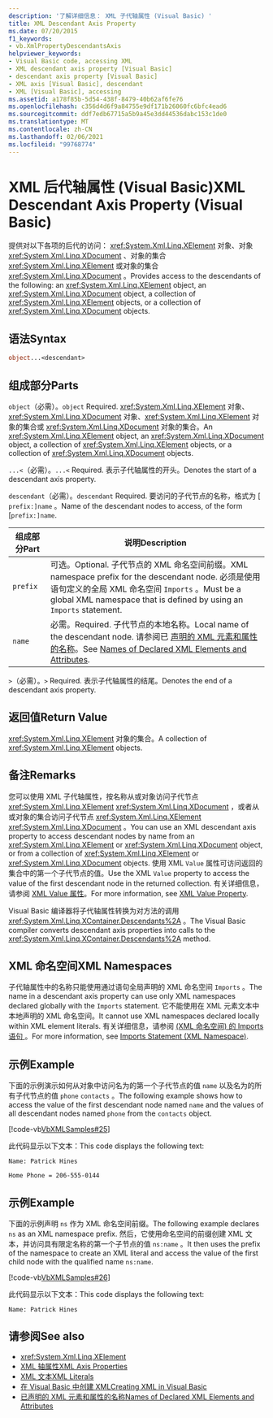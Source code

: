 ```yaml
---
description: '了解详细信息： XML 子代轴属性 (Visual Basic) '
title: XML Descendant Axis Property
ms.date: 07/20/2015
f1_keywords:
- vb.XmlPropertyDescendantsAxis
helpviewer_keywords:
- Visual Basic code, accessing XML
- XML descendant axis property [Visual Basic]
- descendant axis property [Visual Basic]
- XML axis [Visual Basic], descendant
- XML [Visual Basic], accessing
ms.assetid: a178f85b-5d54-438f-8479-40b62af6fe76
ms.openlocfilehash: c356d4d6f9a84755e9df171b26060fc6bfc4ead6
ms.sourcegitcommit: ddf7edb67715a5b9a45e3dd44536dabc153c1de0
ms.translationtype: MT
ms.contentlocale: zh-CN
ms.lasthandoff: 02/06/2021
ms.locfileid: "99768774"
---
```

# <a name="xml-descendant-axis-property-visual-basic"></a><span data-ttu-id="d6e83-103">XML 后代轴属性 (Visual Basic)</span><span class="sxs-lookup"><span data-stu-id="d6e83-103">XML Descendant Axis Property (Visual Basic)</span></span>

<span data-ttu-id="d6e83-104">提供对以下各项的后代的访问： <xref:System.Xml.Linq.XElement> 对象、对象 <xref:System.Xml.Linq.XDocument> 、对象的集合 <xref:System.Xml.Linq.XElement> 或对象的集合 <xref:System.Xml.Linq.XDocument> 。</span><span class="sxs-lookup"><span data-stu-id="d6e83-104">Provides access to the descendants of the following: an <xref:System.Xml.Linq.XElement> object, an <xref:System.Xml.Linq.XDocument> object, a collection of <xref:System.Xml.Linq.XElement> objects, or a collection of <xref:System.Xml.Linq.XDocument> objects.</span></span>

## <a name="syntax"></a><span data-ttu-id="d6e83-105">语法</span><span class="sxs-lookup"><span data-stu-id="d6e83-105">Syntax</span></span>

```vb
object...<descendant>
```

## <a name="parts"></a><span data-ttu-id="d6e83-106">组成部分</span><span class="sxs-lookup"><span data-stu-id="d6e83-106">Parts</span></span>

<span data-ttu-id="d6e83-107">`object`（必需）。</span><span class="sxs-lookup"><span data-stu-id="d6e83-107">`object` Required.</span></span> <span data-ttu-id="d6e83-108"><xref:System.Xml.Linq.XElement> 对象、<xref:System.Xml.Linq.XDocument> 对象、<xref:System.Xml.Linq.XElement> 对象的集合或 <xref:System.Xml.Linq.XDocument> 对象的集合。</span><span class="sxs-lookup"><span data-stu-id="d6e83-108">An <xref:System.Xml.Linq.XElement> object, an <xref:System.Xml.Linq.XDocument> object, a collection of <xref:System.Xml.Linq.XElement> objects, or a collection of <xref:System.Xml.Linq.XDocument> objects.</span></span>

<span data-ttu-id="d6e83-109">`...<`（必需）。</span><span class="sxs-lookup"><span data-stu-id="d6e83-109">`...<` Required.</span></span> <span data-ttu-id="d6e83-110">表示子代轴属性的开头。</span><span class="sxs-lookup"><span data-stu-id="d6e83-110">Denotes the start of a descendant axis property.</span></span>

<span data-ttu-id="d6e83-111">`descendant`（必需）。</span><span class="sxs-lookup"><span data-stu-id="d6e83-111">`descendant` Required.</span></span> <span data-ttu-id="d6e83-112">要访问的子代节点的名称，格式为 [ `prefix:]name` 。</span><span class="sxs-lookup"><span data-stu-id="d6e83-112">Name of the descendant nodes to access, of the form [`prefix:]name`.</span></span>

|<span data-ttu-id="d6e83-113">组成部分</span><span class="sxs-lookup"><span data-stu-id="d6e83-113">Part</span></span>|<span data-ttu-id="d6e83-114">说明</span><span class="sxs-lookup"><span data-stu-id="d6e83-114">Description</span></span>|
|----------|-----------------|
|`prefix`|<span data-ttu-id="d6e83-115">可选。</span><span class="sxs-lookup"><span data-stu-id="d6e83-115">Optional.</span></span> <span data-ttu-id="d6e83-116">子代节点的 XML 命名空间前缀。</span><span class="sxs-lookup"><span data-stu-id="d6e83-116">XML namespace prefix for the descendant node.</span></span> <span data-ttu-id="d6e83-117">必须是使用语句定义的全局 XML 命名空间 `Imports` 。</span><span class="sxs-lookup"><span data-stu-id="d6e83-117">Must be a global XML namespace that is defined by using an `Imports` statement.</span></span>|
|`name`|<span data-ttu-id="d6e83-118">必需。</span><span class="sxs-lookup"><span data-stu-id="d6e83-118">Required.</span></span> <span data-ttu-id="d6e83-119">子代节点的本地名称。</span><span class="sxs-lookup"><span data-stu-id="d6e83-119">Local name of the descendant node.</span></span> <span data-ttu-id="d6e83-120">请参阅已 [声明的 XML 元素和属性的名称](../../programming-guide/language-features/xml/names-of-declared-xml-elements-and-attributes.md)。</span><span class="sxs-lookup"><span data-stu-id="d6e83-120">See [Names of Declared XML Elements and Attributes](../../programming-guide/language-features/xml/names-of-declared-xml-elements-and-attributes.md).</span></span>|

<span data-ttu-id="d6e83-121">`>`（必需）。</span><span class="sxs-lookup"><span data-stu-id="d6e83-121">`>` Required.</span></span> <span data-ttu-id="d6e83-122">表示子代轴属性的结尾。</span><span class="sxs-lookup"><span data-stu-id="d6e83-122">Denotes the end of a descendant axis property.</span></span>

## <a name="return-value"></a><span data-ttu-id="d6e83-123">返回值</span><span class="sxs-lookup"><span data-stu-id="d6e83-123">Return Value</span></span>

<span data-ttu-id="d6e83-124"><xref:System.Xml.Linq.XElement> 对象的集合。</span><span class="sxs-lookup"><span data-stu-id="d6e83-124">A collection of <xref:System.Xml.Linq.XElement> objects.</span></span>

## <a name="remarks"></a><span data-ttu-id="d6e83-125">备注</span><span class="sxs-lookup"><span data-stu-id="d6e83-125">Remarks</span></span>

<span data-ttu-id="d6e83-126">您可以使用 XML 子代轴属性，按名称从或对象访问子代节点 <xref:System.Xml.Linq.XElement> <xref:System.Xml.Linq.XDocument> ，或者从或对象的集合访问子代节点 <xref:System.Xml.Linq.XElement> <xref:System.Xml.Linq.XDocument> 。</span><span class="sxs-lookup"><span data-stu-id="d6e83-126">You can use an XML descendant axis property to access descendant nodes by name from an <xref:System.Xml.Linq.XElement> or <xref:System.Xml.Linq.XDocument> object, or from a collection of <xref:System.Xml.Linq.XElement> or <xref:System.Xml.Linq.XDocument> objects.</span></span> <span data-ttu-id="d6e83-127">使用 XML `Value` 属性可访问返回的集合中的第一个子代节点的值。</span><span class="sxs-lookup"><span data-stu-id="d6e83-127">Use the XML `Value` property to access the value of the first descendant node in the returned collection.</span></span> <span data-ttu-id="d6e83-128">有关详细信息，请参阅 [XML Value 属性](xml-value-property.md)。</span><span class="sxs-lookup"><span data-stu-id="d6e83-128">For more information, see [XML Value Property](xml-value-property.md).</span></span>

<span data-ttu-id="d6e83-129">Visual Basic 编译器将子代轴属性转换为对方法的调用 <xref:System.Xml.Linq.XContainer.Descendants%2A> 。</span><span class="sxs-lookup"><span data-stu-id="d6e83-129">The Visual Basic compiler converts descendant axis properties into calls to the <xref:System.Xml.Linq.XContainer.Descendants%2A> method.</span></span>

## <a name="xml-namespaces"></a><span data-ttu-id="d6e83-130">XML 命名空间</span><span class="sxs-lookup"><span data-stu-id="d6e83-130">XML Namespaces</span></span>

<span data-ttu-id="d6e83-131">子代轴属性中的名称只能使用通过语句全局声明的 XML 命名空间 `Imports` 。</span><span class="sxs-lookup"><span data-stu-id="d6e83-131">The name in a descendant axis property can use only XML namespaces declared globally with the `Imports` statement.</span></span> <span data-ttu-id="d6e83-132">它不能使用在 XML 元素文本中本地声明的 XML 命名空间。</span><span class="sxs-lookup"><span data-stu-id="d6e83-132">It cannot use XML namespaces declared locally within XML element literals.</span></span> <span data-ttu-id="d6e83-133">有关详细信息，请参阅 [ (XML 命名空间) 的 Imports 语句 ](../statements/imports-statement-xml-namespace.md)。</span><span class="sxs-lookup"><span data-stu-id="d6e83-133">For more information, see [Imports Statement (XML Namespace)](../statements/imports-statement-xml-namespace.md).</span></span>

## <a name="example"></a><span data-ttu-id="d6e83-134">示例</span><span class="sxs-lookup"><span data-stu-id="d6e83-134">Example</span></span>

<span data-ttu-id="d6e83-135">下面的示例演示如何从对象中访问名为的第一个子代节点的值 `name` 以及名为的所有子代节点的值 `phone` `contacts` 。</span><span class="sxs-lookup"><span data-stu-id="d6e83-135">The following example shows how to access the value of the first descendant node named `name` and the values of all descendant nodes named `phone` from the `contacts` object.</span></span>

[!code-vb[VbXMLSamples#25](~/samples/snippets/visualbasic/VS_Snippets_VBCSharp/VbXMLSamples/VB/XMLSamples11.vb#25)]

<span data-ttu-id="d6e83-136">此代码显示以下文本：</span><span class="sxs-lookup"><span data-stu-id="d6e83-136">This code displays the following text:</span></span>

`Name: Patrick Hines`

`Home Phone = 206-555-0144`

## <a name="example"></a><span data-ttu-id="d6e83-137">示例</span><span class="sxs-lookup"><span data-stu-id="d6e83-137">Example</span></span>

<span data-ttu-id="d6e83-138">下面的示例声明 `ns` 作为 XML 命名空间前缀。</span><span class="sxs-lookup"><span data-stu-id="d6e83-138">The following example declares `ns` as an XML namespace prefix.</span></span> <span data-ttu-id="d6e83-139">然后，它使用命名空间的前缀创建 XML 文本，并访问具有限定名称的第一个子节点的值 `ns:name` 。</span><span class="sxs-lookup"><span data-stu-id="d6e83-139">It then uses the prefix of the namespace to create an XML literal and access the value of the first child node with the qualified name `ns:name`.</span></span>

[!code-vb[VbXMLSamples#26](~/samples/snippets/visualbasic/VS_Snippets_VBCSharp/VbXMLSamples/VB/XMLSamples12.vb#26)]

<span data-ttu-id="d6e83-140">此代码显示以下文本：</span><span class="sxs-lookup"><span data-stu-id="d6e83-140">This code displays the following text:</span></span>

`Name: Patrick Hines`

## <a name="see-also"></a><span data-ttu-id="d6e83-141">请参阅</span><span class="sxs-lookup"><span data-stu-id="d6e83-141">See also</span></span>

- <xref:System.Xml.Linq.XElement>
- [<span data-ttu-id="d6e83-142">XML 轴属性</span><span class="sxs-lookup"><span data-stu-id="d6e83-142">XML Axis Properties</span></span>](index.md)
- [<span data-ttu-id="d6e83-143">XML 文本</span><span class="sxs-lookup"><span data-stu-id="d6e83-143">XML Literals</span></span>](../xml-literals/index.md)
- [<span data-ttu-id="d6e83-144">在 Visual Basic 中创建 XML</span><span class="sxs-lookup"><span data-stu-id="d6e83-144">Creating XML in Visual Basic</span></span>](../../programming-guide/language-features/xml/creating-xml.md)
- [<span data-ttu-id="d6e83-145">已声明的 XML 元素和属性的名称</span><span class="sxs-lookup"><span data-stu-id="d6e83-145">Names of Declared XML Elements and Attributes</span></span>](../../programming-guide/language-features/xml/names-of-declared-xml-elements-and-attributes.md)

